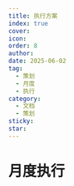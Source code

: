 ```yaml
---
title: 执行方案
index: true
cover: 
icon: 
order: 8
author: 
date: 2025-06-02
tag:
  - 策划
  - 月度
  - 执行
category:
  - 文档
  - 策划
sticky: 
star: 
---
```


# 月度执行
